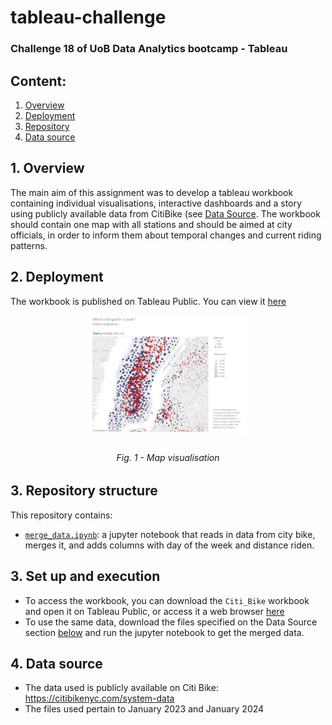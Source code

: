 # tableau-challenge
### Challenge 18 of UoB Data Analytics bootcamp - Tableau

## Content:
1. [Overview](https://github.com/catisf/tableau-challenge/tree/main?tab=readme-ov-file#1-overview)
2. [Deployment](https://github.com/catisf/tableau-challenge/tree/main?tab=readme-ov-file#2-deployment)
3. [Repository](https://github.com/catisf/tableau-challenge/tree/main?tab=readme-ov-file#3-repository)
4. [Data source](https://github.com/catisf/tableau-challenge/tree/main?tab=readme-ov-file#4-data-source)

## 1. Overview
The main aim of this assignment was to develop a tableau workbook containing individual visualisations, interactive dashboards and a story using publicly available data from CitiBike (see [Data Source](https://github.com/catisf/tableau-challenge/tree/main?tab=readme-ov-file#4-data-source). The workbook should contain one map with all stations and should be aimed at city officials, in order to inform them about temporal changes and current riding patterns. 

## 2. Deployment
The workbook is published on Tableau Public. You can view it [here](https://public.tableau.com/app/profile/catarina.ferreira2233/viz/Citi_Bike_17084488357830/Story2)

<p align="center">
  <img src = "https://github.com/catisf/tableau-challenge/blob/main/dashboard.png" height = "50%" width = "50%">
</p>
<h6 align="center">Fig. 1 - Map visualisation</h6>

## 3. Repository structure
This repository contains:
- [`merge_data.ipynb`](): a jupyter notebook that reads in data from city bike, merges it, and adds columns with day of the week and distance riden.

## 3. Set up and execution
- To access the workbook, you can download the `Citi_Bike` workbook and open it on Tableau Public, or access it a web browser [here](https://public.tableau.com/app/profile/catarina.ferreira2233/viz/Citi_Bike_17084488357830/Story2)
- To use the same data, download the files specified on the Data Source section [below](https://github.com/catisf/tableau-challenge/tree/main?tab=readme-ov-file#4-data-source) and run the jupyter notebook to get the merged data. 

## 4. Data source
- The data used is publicly available on Citi Bike: https://citibikenyc.com/system-data
- The files used pertain to January 2023 and January 2024
